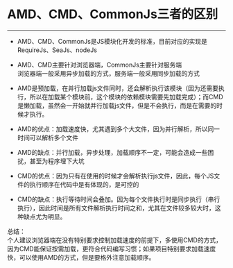 # AMD、CMD、CommonJs三者的区别
---
- AMD、CMD、CommonJs是JS模块化开发的标准，目前对应的实现是RequireJs、SeaJs、nodeJs

- AMD、CMD主要针对浏览器端，CommonJs主要针对服务端  
  浏览器端一般采用异步加载的方式，服务端一般采用同步加载的方式  

- AMD是预加载，在并行加载js文件同时，还会解析执行该模块（因为还需要执行，所以在加载某个模块前，这个模块的依赖模块需要先加载完成）；而CMD是懒加载，虽然会一开始就并行加载js文件，但是不会执行，而是在需要的时候才执行。

- AMD的优点：加载速度快，尤其遇到多个大文件，因为并行解析，所以同一时间可以解析多个文件
- AMD的缺点：并行加载，异步处理，加载顺序不一定，可能会造成一些困扰，甚至为程序埋下大坑

- CMD的优点：因为只有在使用的时候才会解析执行js文件，因此，每个JS文件的执行顺序在代码中是有体现的，是可控的
- CMD的缺点：执行等待时间会叠加。因为每个文件执行时是同步执行（串行执行），因此时间是所有文件解析执行时间之和，尤其在文件较多较大时，这种缺点尤为明显。

总结：  
个人建议浏览器端在没有特别要求控制加载速度的前提下，多使用CMD的方式，因为CMD能保证按需加载，更符合代码编写习惯；如果项目特别要求加载速度快，可以使用AMD的方式，但是要格外注意加载顺序。
